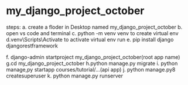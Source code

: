 ﻿# my_django_project_october

 steps:
 a. create a floder in Desktop named my_django_project_october
 b. open vs code and terminal
 c. python -m venv venv to create virtual env
 d.venv\Scripts\Activate  to activate virtual env run
 e. pip install django djangorestframework
 
 f. django-admin startproject  my_django_project_october(root app name)
 g.cd my_django_project_october
 h.python manage.py migrate
 i. python manage,py startapp courses/tutorial/...(api app)
 j. python manage.py8 createsuperuser
 k. python manage.py runserver
 

